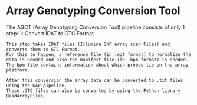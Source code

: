 #  Array Genotyping Conversion Tool

The AGCT (Array Genotyping Conversion Tool) pipeline consists of only 1 step:
1: Convert IDAT to GTC Format
```
This step takes IDAT files (Illumina SNP array scan Files) and converts them to GTC Format.
For this to happen, a reference file (in .egt format) to normalize the data is needed and also the manifest file (in .bpm format) is needed.
The bpm file contains information about which probes lie on the array platform.

After this conversion the array data can be converted to .txt files using the GAP pipeline.
These .GTC files can also be converted by using the Python library BeadArrayFiles.